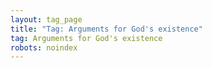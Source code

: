 ```yaml
---
layout: tag_page
title: "Tag: Arguments for God's existence"
tag: Arguments for God's existence
robots: noindex
---
```

